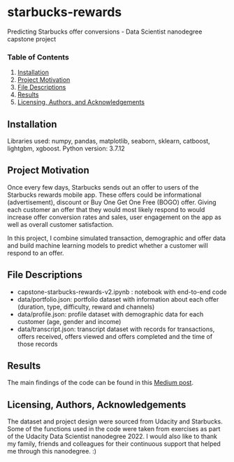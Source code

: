 # starbucks-rewards
Predicting Starbucks offer conversions - Data Scientist nanodegree capstone project

### Table of Contents

1. [Installation](#installation)
2. [Project Motivation](#motivation)
3. [File Descriptions](#files)
4. [Results](#results)
5. [Licensing, Authors, and Acknowledgements](#licensing)

## Installation <a name="installation"></a>

Libraries used: numpy, pandas, matplotlib, seaborn, sklearn, catboost, lightgbm, xgboost. Python version: 3.7.12

## Project Motivation<a name="motivation"></a>

Once every few days, Starbucks sends out an offer to users of the Starbucks rewards mobile app. These offers could be informational (advertisement), discount or Buy One Get One Free (BOGO) offer. Giving each customer an offer that they would most likely respond to would increase offer conversion rates and sales, user engagement on the app as well as overall customer satisfaction. 

In this project, I combine simulated transaction, demographic and offer data and build machine learning models to predict whether a customer will respond to an offer. 

## File Descriptions <a name="files"></a>

+ capstone-starbucks-rewards-v2.ipynb : notebook with end-to-end code
+ data/portfolio.json: portfolio dataset with information about each offer (duration, type, difficulty, reward and channels)
+ data/profile.json: profile dataset with demographic data for each customer (age, gender and income)
+ data/transcript.json: transcript dataset with records for transactions, offers received, offers viewed and offers completed and the time of those records

## Results<a name="results"></a>

The main findings of the code can be found in this [Medium post](https://medium.com/@yen_290/predicting-starbucks-offer-conversions-with-xgboost-179ce3b3f22c).

## Licensing, Authors, Acknowledgements<a name="licensing"></a>
The dataset and project design were sourced from Udacity and Starbucks. Some of the functions used in the code were taken from exercises as part of the Udacity Data Scientist nanodegree 2022. I would also like to thank my family, friends and colleagues for their continuous support that helped me through this nanodegree. :)
